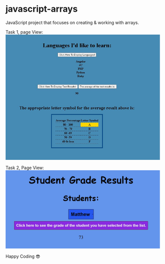 # javascript-arrays
JavaScript project that focuses on creating &amp; working with arrays.

Task 1, page View:
<img src="/images/task1-1.JPG" alt="View of Page">

Task 2, Page View:
<img src="/images/task 2-1.JPG" alt="View of Page">

Happy Coding :sunglasses:
